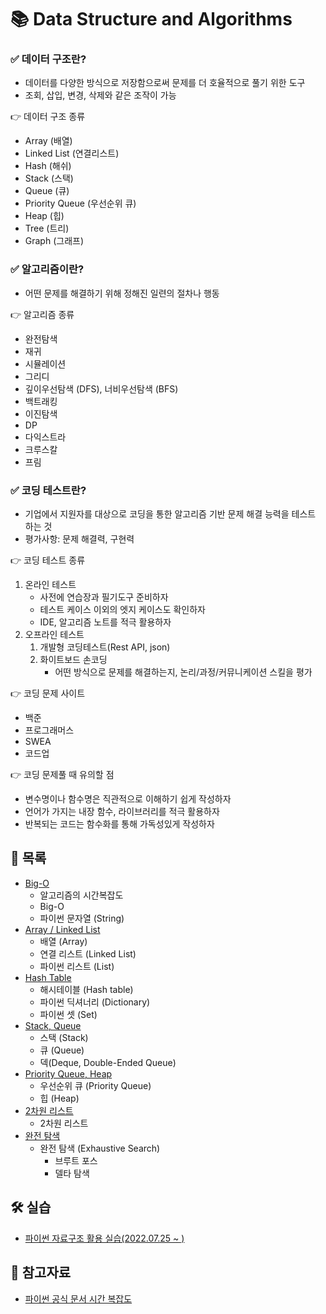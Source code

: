# 📚 Data Structure and Algorithms

### ✅ 데이터 구조란?

- 데이터를 다양한 방식으로 저장함으로써 문제를 더 호율적으로 풀기 위한 도구
- 조회, 삽입, 변경, 삭제와 같은 조작이 가능

👉 데이터 구조 종류
- Array (배열)
- Linked List (연결리스트)
- Hash (해쉬)
- Stack (스택)
- Queue (큐)
- Priority Queue (우선순위 큐)
- Heap (힙)
- Tree (트리)
- Graph (그래프)


### ✅ 알고리즘이란?

- 어떤 문제를 해결하기 위해 정해진 일련의 절차나 행동

👉 알고리즘 종류
- 완전탐색
- 재귀
- 시뮬레이션
- 그리디
- 깊이우선탐색 (DFS), 너비우선탐색 (BFS)
- 백트래킹
- 이진탐색
- DP
- 다익스트라
- 크루스칼
- 프림


### ✅ 코딩 테스트란?

- 기업에서 지원자를 대상으로 코딩을 통한 알고리즘 기반 문제 해결 능력을 테스트 하는 것
- 평가사항: 문제 해결력, 구현력

👉 코딩 테스트 종류
1. 온라인 테스트
     - 사전에 연습장과 필기도구 준비하자
     - 테스트 케이스 이외의 엣지 케이스도 확인하자
     - IDE, 알고리즘 노트를 적극 활용하자
2. 오프라인 테스트
   1. 개발형 코딩테스트(Rest API, json)
   2. 화이트보드 손코딩
        - 어떤 방식으로 문제를 해결하는지, 논리/과정/커뮤니케이션 스킬을 평가

👉 코딩 문제 사이트
- 백준
- 프로그래머스
- SWEA
- 코드업

👉 코딩 문제풀 때 유의할 점
- 변수명이나 함수명은 직관적으로 이해하기 쉽게 작성하자
- 언어가 가지는 내장 함수, 라이브러리를 적극 활용하자
- 반복되는 코드는 함수화를 통해 가독성있게 작성하자



## 📃 목록
- [Big-O](https://github.com/hyejinny97/TIL/blob/master/Algorithm/Big_O.md)
  - 알고리즘의 시간복잡도
  - Big-O
  - 파이썬 문자열 (String)
- [Array / Linked List](https://github.com/hyejinny97/TIL/blob/master/Algorithm/array_linkedList.md)
  - 배열 (Array)
  - 연결 리스트 (Linked List)
  - 파이썬 리스트 (List)
- [Hash Table](https://github.com/hyejinny97/TIL/blob/master/Algorithm/hash_table.md)
  - 해시테이블 (Hash table)
  - 파이썬 딕셔너리 (Dictionary)
  - 파이썬 셋 (Set)
- [Stack, Queue](https://github.com/hyejinny97/TIL/blob/master/Algorithm/stack_queue.md)
  - 스택 (Stack)
  - 큐 (Queue)
  - 덱(Deque, Double-Ended Queue)
- [Priority Queue, Heap](https://github.com/hyejinny97/TIL/blob/master/Algorithm/priorityQ_heap.md)
  - 우선순위 큐 (Priority Queue)
  - 힙 (Heap)
- [2차원 리스트](https://github.com/hyejinny97/TIL/blob/master/Algorithm/2Dlist.md)
  - 2차원 리스트
- [완전 탐색](https://github.com/hyejinny97/TIL/blob/master/Algorithm/exhaustive_search.md)
  - 완전 탐색 (Exhaustive Search)
    - 브루트 포스
    - 델타 탐색


## 🛠 실습
- [파이썬 자료구조 활용 실습(2022.07.25 ~ )](https://github.com/hyejinny97/01-ALGORITHM)




## 🔎 참고자료
- [파이썬 공식 문서 시간 복잡도](https://wiki.python.org/moin/TimeComplexity)
